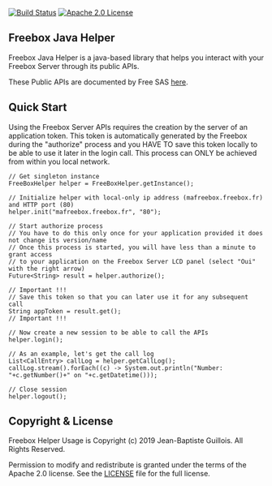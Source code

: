 [![Build Status](https://travis-ci.org/jbguillois/freebox-java-helper.svg?branch=master)](https://travis-ci.org/jbguillois/freebox-java-helper) [![Apache 2.0 License](https://img.shields.io/badge/license-Apache%202-blue.svg)](https://www.apache.org/licenses/LICENSE-2.0.txt)

## Freebox Java Helper
Freebox Java Helper is a java-based library that helps you interact with your Freebox Server through its public APIs.

These Public APIs are documented by Free SAS [here](https://dev.freebox.fr/sdk).

## Quick Start
Using the Freebox Server APIs requires the creation by the server of an application token. This token is automatically generated by the Freebox during the "authorize" process and you HAVE TO save this token locally to be able to use it later in the login call. This process can ONLY be achieved from within you local network.

````
// Get singleton instance
FreeBoxHelper helper = FreeBoxHelper.getInstance();

// Initialize helper with local-only ip address (mafreebox.freebox.fr) and HTTP port (80)
helper.init("mafreebox.freebox.fr", "80");

// Start authorize process
// You have to do this only once for your application provided it does not change its version/name
// Once this process is started, you will have less than a minute to grant access 
// to your application on the Freebox Server LCD panel (select "Oui" with the right arrow)
Future<String> result = helper.authorize();

// Important !!!
// Save this token so that you can later use it for any subsequent call
String appToken = result.get();
// Important !!!

// Now create a new session to be able to call the APIs
helper.login();

// As an example, let's get the call log
List<CallEntry> callLog = helper.getCallLog();
callLog.stream().forEach((c) -> System.out.println("Number: "+c.getNumber()+" on "+c.getDatetime()));

// Close session
helper.logout();
````

Copyright & License
-

Freebox Helper Usage is Copyright (c) 2019 Jean-Baptiste Guillois. All Rights Reserved.

Permission to modify and redistribute is granted under the terms of the Apache 2.0 license. See the [LICENSE](https://raw.githubusercontent.com/jbguillois/freebox-java-helper/master/LICENSE) file for the full license.
